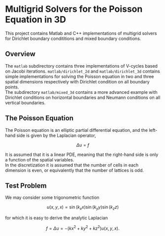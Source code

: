# Multigrid Solvers for the Poisson Equation in 3D
This project contains Matlab and C++ implementations of multigrid solvers for Dirichlet boundary condititions and mixed boundary conditions.

## Overview
The `matlab` subdirectory contains three implementations of V-cycles based on Jacobi iterations. `matlab/dirichlet_2d` and `matlab/dirichlet_3d` contains simple implementations for solving the Poisson equation in two and three spatial dimensions respectively with Dirichlet condition on all boundary points.<br>
The subdirectory `matlab/mixed_3d` contains a more advanced example with Dirichlet conditions on horizontal boundaries and Neumann conditions on all vertical boundaries. 

## The Poisson Equation
The Poisson equation is an elliptic partial differential equation, and the left-hand side is given by the Laplacian operator,
```math
\Delta u = f
```
It is assumed that it is a linear PDE, meaning that the right-hand side is only a function of the spatial variables.<br>
In the discretization it is assumed that the number of cells in each dimension is even, or equivalently that the number of lattices is odd.

## Test Problem
We may consider some trigonometric function
```math
u(x,y,x) = \sin(k_x x)\sin(k_y y)\sin(k_z z)
```
for which it is easy to derive the analytic Laplacian
```math
f = \Delta u = -(kx^2+ky^2+kz^2)u(x,y,x).
```